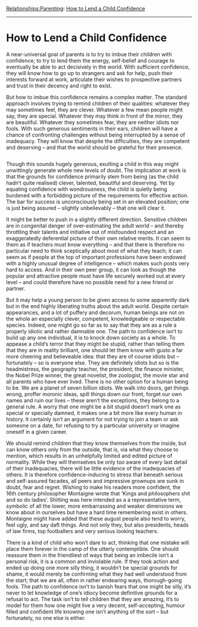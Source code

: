 [Relationships:](https://www.theschooloflife.com/thebookoflife/category/relationships/)[Parenting](https://www.theschooloflife.com/thebookoflife/category/relationships/parenting/): [How to Lend a Child Confidence](https://www.theschooloflife.com/thebookoflife/how-to-lend-a-child-confidence/)

* * *

# How to Lend a Child Confidence

A near-universal goal of parents is to try to imbue their children with confidence; to try to lend them the energy, self-belief and courage to eventually be able to act decisively in the world. With sufficient confidence, they will know how to go up to strangers and ask for help, push their interests forward at work, articulate their wishes to prospective partners and trust in their decency and right to exist.

But how to imbue this confidence remains a complex matter. The standard approach involves trying to remind children of their qualities: whatever they may sometimes feel, they are clever. Whatever a few mean people might say, they are special. Whatever they may think in front of the mirror, they are beautiful. Whatever they sometimes fear, they are neither idiots nor fools. With such generous sentiments in their ears, children will have a chance of confronting challenges without being interrupted by a sense of inadequacy. They will know that despite the difficulties, they are competent and deserving – and that the world should be grateful for their presence.

<figure class="wp-block-image"><img src="https://www.theschooloflife.com/thebookoflife/wp-content/uploads/2020/04/cy-twombly-untitled-new-york-city.jpg" alt="" class="wp-image-24309" srcset="https://www.theschooloflife.com/thebookoflife/wp-content/uploads/2020/04/cy-twombly-untitled-new-york-city.jpg 716w, https://www.theschooloflife.com/thebookoflife/wp-content/uploads/2020/04/cy-twombly-untitled-new-york-city-300x233.jpg 300w" sizes="(max-width: 716px) 100vw, 716px"></figure>

Though this sounds hugely generous, exulting a child in this way might unwittingly generate whole new levels of doubt. The implication at work is that the grounds for confidence primarily stem from being (as the child hadn’t quite realised) clever, talented, beautiful and deserving. Yet by equating confidence with wondrousness, the child is quietly being burdened with a forbidding picture of the requirements for effective action. The bar for success is unconsciously being set in an elevated position; one is just being assured – slightly unbelievably – that one will clear it.

It might be better to push in a slightly different direction. Sensitive children are in congenital danger of over-estimating the adult world – and thereby throttling their talents and initiative out of misfounded respect and an exaggeratedly deferential picture of their own relative merits. It can seem to them as if teachers must know everything – and that there is therefore no particular need to think sceptically about most of what they teach; it can seem as if people at the top of important professions have been endowed with a highly unusual degree of intelligence – which makes such posts very hard to access. And in their own peer group, it can look as though the popular and attractive people must have life securely worked out at every level – and could therefore have no possible need for a new friend or partner.

But it may help a young person to be given access to some apparently dark but in the end highly liberating truths about the adult world. Despite certain appearances, and a lot of puffery and decorum, human beings are not on the whole an especially clever, competent, knowledgeable or respectable species. Indeed, one might go so far as to say that they are as a rule a properly idiotic and rather damnable one. The path to confidence isn’t to build up any one individual, it is to knock down society as a whole. To appease a child’s terror that they might be stupid, rather than telling them that they are in reality brilliant, one should let them know with gusto a far more cheering and believeable idea: that they are of course idiots but – fortunately – so is everyone else. They are definitely idiots but so is the headmistress, the geography teacher, the president, the finance minister, the Nobel Prize winner, the great novelist, the zoologist, the movie star and all parents who have ever lived. There is no other option for a human being to be. We are a planet of seven billion idiots. We walk into doors, get things wrong, proffer moronic ideas, spill things down our front, forget our own names and ruin our lives – these aren’t the exceptions, they belong to a general rule. A worry that one might be a bit stupid doesn’t mark one as special or specially damned, it makes one a bit more like every human in history. It certainly isn’t an argument for not trying to join a team or ask someone on a date, for refusing to try a particular university or imagine oneself in a given career.

We should remind children that they know themselves from the inside, but can know others only from the outside, that is, via what they choose to mention, which results in an unhelpfully limited and edited picture of normality. While they will themselves be only too aware of every last detail of their inadequacies, there will be little evidence of the inadequacies of others. It is therefore confidence-inducing to stress that beneath serious and self-assured facades, all peers and impressive grownups are sunk in doubt, fear and regret. Wishing to make his readers more confident, the 16th century philosopher Montaigne wrote that ‘Kings and philosophers shit and so do ladies’. Shitting was here intended as a a representative term, symbolic of all the lower, more embarrassing and weaker dimensions we know about in ourselves but have a hard time remembering exist in others. Montaigne might have added that these august people also tend to worry, feel ugly, and say daft things. And not only they, but also presidents, heads of law firms, top footballers and very serious looking teachers.

There is a kind of child who won’t dare to act, thinking that one mistake will place them forever in the camp of the utterly contemptible. One should reassure them in the friendliest of ways that being an imbecile isn’t a personal risk, it is a common and inviolable rule. If they took action and ended up doing one more silly thing, it wouldn’t be special grounds for shame, it would merely be confirming what they had well understood from the start; that we are all, often in rather endearing ways, thorough-going fools. The path to confidence isn’t to banish fears that one might be silly, it’s never to let knowledge of one’s idiocy become definitive grounds for a refusal to act. The task isn’t to tell children that they are amazing, it’s to model for them how one might live a very decent, self-accepting, humour filled and confident life knowing one isn’t anything of the sort – but fortunately, no one else is either.
